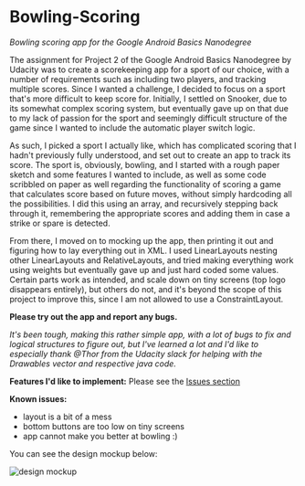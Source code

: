 # Bowling-Scoring
*Bowling scoring app for the Google Android Basics Nanodegree*

The assignment for Project 2 of the Google Android Basics Nanodegree by Udacity was to create a scorekeeping app for a sport of 
our choice, with a number of requirements such as including two players, and tracking multiple scores. Since I wanted a challenge, 
I decided to focus on a sport that's more difficult to keep score for. Initially, I settled on Snooker, due to its somewhat 
complex scoring system, but eventually gave up on that due to my lack of passion for the sport and seemingly difficult structure 
of the game since I wanted to include the automatic player switch logic.

As such, I picked a sport I actually like, which has complicated scoring that I hadn't previously fully understood, and set out to 
create an app to track its score. The sport is, obviously, bowling, and I started with a rough paper sketch and some features I 
wanted to include, as well as some code scribbled on paper as well regarding the functionality of scoring a game that calculates 
score based on future moves, without simply hardcoding all the possibilities. I did this using an array, and recursively stepping back through it, remembering the appropriate scores and adding them in case a strike or spare is detected. 

From there, I moved on to mocking up the app, then printing it out and figuring how to lay everything out in XML. I used LinearLayouts
nesting other LinearLayouts and RelativeLayouts, and tried making everything work using weights but eventually gave up and just hard 
coded some values. Certain parts work as intended, and scale down on tiny screens (top logo disappears entirely), but others do not, 
and it's beyond the scope of this project to improve this, since I am not allowed to use a ConstraintLayout.  

**Please try out the app and report any bugs.**

_It's been tough, making this rather simple app, with a lot of bugs to fix and logical structures to figure out, but I've learned a lot and I'd like to especially thank @Thor from the Udacity slack for helping with the Drawables vector and respective java code._

**Features I'd like to implement:** Please see the [Issues section](https://github.com/adriantache/Bowling-Scoring/issues)

**Known issues:**
- layout is a bit of a mess
- bottom buttons are too low on tiny screens
- app cannot make you better at bowling :)

You can see the design mockup below:

![design mockup](https://github.com/adriantache/Bowling-Scoring/blob/master/app/src/main/res/drawable-xxhdpi/mockupsmall.png)
